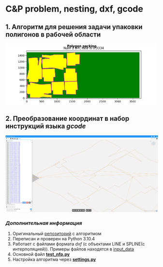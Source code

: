 # С&P problem, nesting, dxf, gcode

## 1. Алгоритм для решения задачи упаковки полигонов в рабочей области 
![Packing.png](screenshots%2FPacking.png)

## 2. Преобразование координат в набор инструкций языка *gcode*
![gcode.png](screenshots%2Fgcode.png)

### *Дополнительная информация*
1. Оригинальный [репозиторий](https://github.com/liangxuCHEN/no_fit_polygon) с алгоритмом
2. Переписан и проверен на Python 3.10.4 
3. Работает с файлами формата *dxf* (с объектами LINE и SPLINE(с интерполяцией)). Примеры файлов находятся в [input_data](input_data)
4. Основной файл  **[test_nfp.py](test_nfp.py)**
5. Настройка алгоритма через **[settings.py](settings.py)**


